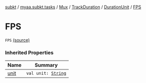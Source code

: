 [subkt](../../../../index.md) / [myaa.subkt.tasks](../../../index.md) / [Mux](../../index.md) / [TrackDuration](../index.md) / [DurationUnit](index.md) / [FPS](./-f-p-s.md)

# FPS

`FPS` [(source)](https://github.com/Myaamori/SubKt/blob/0.1.9/src/main/kotlin/myaa/subkt/tasks/muxtask.kt#L145)

### Inherited Properties

| Name | Summary |
|---|---|
| [unit](unit.md) | `val unit: `[`String`](https://kotlinlang.org/api/latest/jvm/stdlib/kotlin/-string/index.html) |
